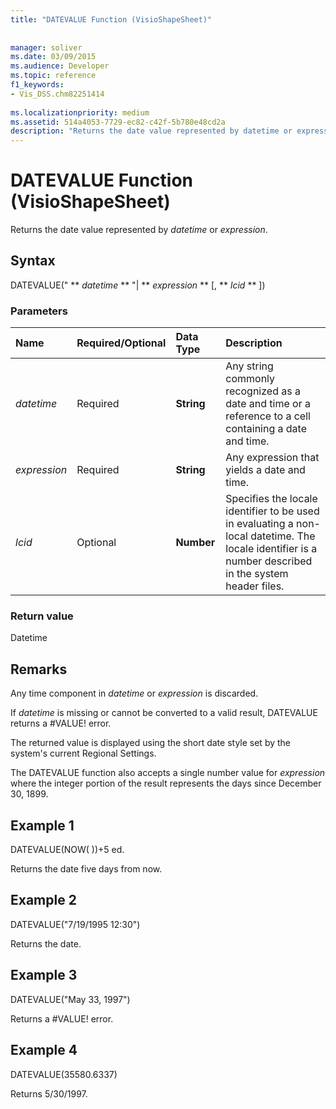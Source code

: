 ```yaml
---
title: "DATEVALUE Function (VisioShapeSheet)"
 
 
manager: soliver
ms.date: 03/09/2015
ms.audience: Developer
ms.topic: reference
f1_keywords:
- Vis_DSS.chm82251414
 
ms.localizationpriority: medium
ms.assetid: 514a4053-7729-ec82-c42f-5b780e48cd2a
description: "Returns the date value represented by datetime or expression."
---
```


# DATEVALUE Function (VisioShapeSheet)

Returns the date value represented by  _datetime_ or  _expression_.
  
## Syntax

DATEVALUE(" ** *datetime* ** "| ** *expression* ** [, ** *lcid* ** ]) 
  
### Parameters

|**Name**|**Required/Optional**|**Data Type**|**Description**|
|:-----|:-----|:-----|:-----|
| _datetime_ <br/> |Required  <br/> |**String** <br/> |Any string commonly recognized as a date and time or a reference to a cell containing a date and time.  <br/> |
| _expression_ <br/> |Required  <br/> |**String** <br/> |Any expression that yields a date and time.  <br/> |
| _lcid_ <br/> |Optional  <br/> |**Number** <br/> |Specifies the locale identifier to be used in evaluating a non-local datetime. The locale identifier is a number described in the system header files.  <br/> |
   
### Return value

Datetime
  
## Remarks

Any time component in  *datetime*  or  *expression*  is discarded. 
  
If  *datetime*  is missing or cannot be converted to a valid result, DATEVALUE returns a #VALUE! error. 
  
The returned value is displayed using the short date style set by the system's current Regional Settings. 
  
The DATEVALUE function also accepts a single number value for  *expression*  where the integer portion of the result represents the days since December 30, 1899. 
  
## Example 1

DATEVALUE(NOW( ))+5 ed.
  
Returns the date five days from now.
  
## Example 2

DATEVALUE("7/19/1995 12:30")
  
Returns the date.
  
## Example 3

DATEVALUE("May 33, 1997")
  
Returns a #VALUE! error.
  
## Example 4

DATEVALUE(35580.6337)
  
Returns 5/30/1997.
  

